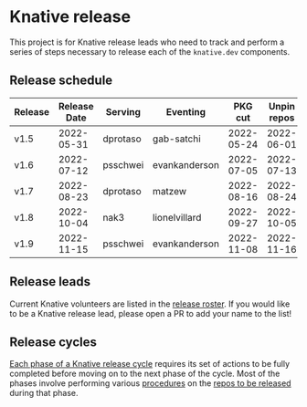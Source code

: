 # Knative release

This project is for Knative release leads who need to track and perform a series of steps necessary to release each of the `knative.dev` components.
## Release schedule

| Release | Release Date | Serving        | Eventing            | PKG cut    | Unpin repos
| ------- | ------------ | -------------- | --------------------| ---------- | -----------
| v1.5    | 2022-05-31   | dprotaso       | gab-satchi          | 2022-05-24 | 2022-06-01
| v1.6    | 2022-07-12   | psschwei       | evankanderson       | 2022-07-05 | 2022-07-13
| v1.7    | 2022-08-23   | dprotaso       | matzew              | 2022-08-16 | 2022-08-24
| v1.8    | 2022-10-04   | nak3           | lionelvillard       | 2022-09-27 | 2022-10-05
| v1.9    | 2022-11-15   | psschwei       | evankanderson       | 2022-11-08 | 2022-11-16

## Release leads

Current Knative volunteers are listed in the [release roster](./ROSTER.md). If you would like to be a Knative release lead, please open a PR to add your name to the list!

## Release cycles

[Each phase of a Knative release cycle](PHASES.md) requires its set of actions to be fully completed before moving on to the next phase of the cycle. Most of the phases involve performing various [procedures](PROCEDURES.md) on the [repos to be released](PHASES.md#repos-to-be-released) during that phase.
